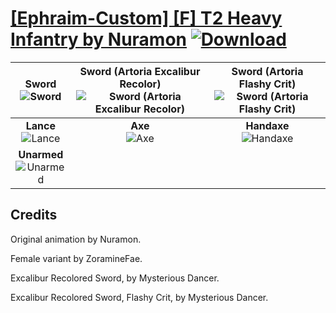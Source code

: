 # [\[Ephraim-Custom\] \[F\] T2 Heavy Infantry by Nuramon](https://git.io/JisDI) [![Download](https://img.shields.io/badge/Download--red?style=social&logo=github)](https://git.io/JisyV)

| <b>Sword</b><br/><img alt="Sword" src="https://git.io/Jis1J"/> | <b>Sword (Artoria Excalibur Recolor)</b><br/><img alt="Sword (Artoria Excalibur Recolor)" src="https://git.io/JisiI"/> | <b>Sword (Artoria Flashy Crit)</b><br/><img alt="Sword (Artoria Flashy Crit)" src="https://git.io/Jis1i"/> |
| :---: | :---: | :---: |
| <b>Lance</b><br/><img alt="Lance" src="https://git.io/JisPK"/> | <b>Axe</b><br/><img alt="Axe" src="https://git.io/JisiY"/> | <b>Handaxe</b><br/><img alt="Handaxe" src="https://git.io/JisXh"/> |
| <b>Unarmed</b><br/><img alt="Unarmed" src="https://git.io/Jis1v"/> |

## Credits

Original animation by Nuramon.

Female variant by ZoramineFae.

Excalibur Recolored Sword, by Mysterious Dancer.

Excalibur Recolored Sword, Flashy Crit, by Mysterious Dancer.

